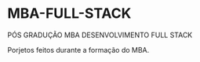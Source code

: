 # MBA-FULL-STACK
PÓS GRADUÇÃO MBA DESENVOLVIMENTO FULL STACK 

Porjetos feitos durante a formação do MBA.
